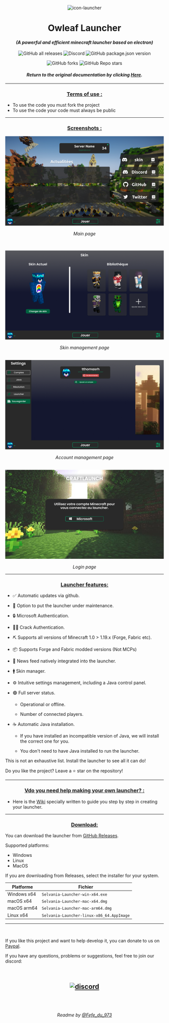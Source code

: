 <p align="center"><img src="images/icon.png" alt="icon-launcher"></p>

<h1 align="center">Owleaf Launcher</h1>

#### [<p align="center">]() *(A powerful and efficient minecraft launcher based on electron)*
[<p align="center">]()
![GitHub all releases](https://img.shields.io/github/downloads/luuxis/Selvania-Launcher/total?style=for-the-badge)
![Discord](https://img.shields.io/discord/819729377650278420?style=for-the-badge)
![GitHub package.json version](https://img.shields.io/github/package-json/v/luuxis/Selvania-Launcher?style=for-the-badge)
[<p align="center">]()
![GitHub forks](https://img.shields.io/github/forks/luuxis/Selvania-Launcher?style=for-the-badge)
![GitHub Repo stars](https://img.shields.io/github/stars/luuxis/Selvania-Launcher?style=for-the-badge)

#### *<p align="center">Return to the original documentation by clicking [Here](README.md).</p>*

---
### **<ins><p align="center">Terms of use :</p>**
- To use the code you must fork the project
- To use the code your code must always be public

---

### **<ins><p align="center">Screenshots :</p>**

<img src="images/3.png" alt="screenshot3"><p align="center"> *Main page*

&nbsp;

<img src="images/4.png" alt="screenshot4"><p align="center"> *Skin management page*

&nbsp;
<img src="images/5.png" alt="screenshot5"><p align="center"> *Account management page*

&nbsp;
<img src="images/1.png" alt="screenshot8"><p align="center"> *Login page*

---

### **<ins><p align="center">Launcher features:</p>**

- ✅ Automatic updates via github.

- 🔴 Option to put the launcher under maintenance.

- 🔒 Microsoft Authentication.

- 🏴‍☠️ Crack Authentication.

- ⛏️ Supports all versions of Minecraft 1.0 > 1.19.x (Forge, Fabric etc).

- 📦 Supports Forge and Fabric modded versions (Not MCPs)
 
- 📰 News feed natively integrated into the launcher.

- 🚹 Skin manager.

- ⚙️ Intuitive settings management, including a Java control panel.

- 🟢 Full server status.

     - Operational or offline.
    
     - Number of connected players.

- ☕ Automatic Java installation.

     - If you have installed an incompatible version of Java, we will install the correct one for you.
    
     - You don't need to have Java installed to run the launcher.

This is not an exhaustive list. Install the launcher to see all it can do!

Do you like the project? Leave a ⭐ star on the repository!

---

### **<ins><p align="center">Vdo you need help making your own launcher? :</p>**

- Here is the [Wiki](./wiki_EN-US.md) specially written to guide you step by step in creating your launcher.

---
### **<ins><p align="center">Download:</p>**

You can download the launcher from [GitHub Releases](https://github.com/luuxis/Selvania-Launcher/releases).

Supported platforms:

- Windows 
- Linux
- MacOS

If you are downloading from Releases, select the installer for your system.

 Platforme | Fichier |
| -------- | ---- |
| Windows x64 | `Selvania-Launcher-win-x64.exe ` |
| macOS x64 | `Selvania-Launcher-mac-x64.dmg` |
| macOS arm64 | `Selvania-Launcher-mac-arm64.dmg` |
| Linux x64 | `Selvania-Launcher-linux-x86_64.AppImage` |

---

<br>

If you like this project and want to help develop it, you can donate to us on [Paypal](https://www.paypal.me/luuxiss).

If you have any questions, problems or suggestions, feel free to join our discord:

<br>

[<p align="center"><img src="https://discordapp.com/api/guilds/819729377650278420/embed.png?style=banner2" alt="discord">](https://discord.gg/e9q7Yr2cuQ) 
---

<br>
<br>

[<p align="center">]() *Readme by [@Fefe_du_973](https://github.com/Fefedu973)*  </p>